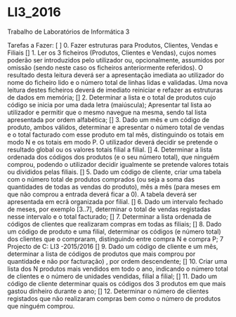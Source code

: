 # LI3_2016

Trabalho de Laboratórios de Informática 3


Tarefas a Fazer: 
[ ] 0. Fazer estruturas para Produtos, Clientes, Vendas e Filiais 
[] 1. Ler os 3 ficheiros (Produtos, Clientes e Vendas), cujos nomes poderão ser
introduzidos pelo utilizador ou, opcionalmente, assumidos por omissão (sendo
neste caso os ficheiros anteriormente referidos). O resultado desta leitura
deverá ser a apresentação imediata ao utilizador do nome do ficheiro lido e o
número total de linhas lidas e validadas. Uma nova leitura destes ficheiros
deverá de imediato reiniciar e refazer as estruturas de dados em memória;
[] 2. Determinar a lista e o total de produtos cujo código se inicia por uma dada letra
(maiúscula); Apresentar tal lista ao utilizador e permitir que o mesmo navegue
na mesma, sendo tal lista apresentada por ordem alfabética;
[] 3. Dado um mês e um código de produto, ambos válidos, determinar e apresentar
o número total de vendas e o total facturado com esse produto em tal mês,
distinguindo os totais em modo N e os totais em modo P. O utilizador deverá
decidir se pretende o resultado global ou os valores totais filial a filial.
[] 4. Determinar a lista ordenada dos códigos dos produtos (e o seu número total),
que ninguém comprou, podendo o utilizador decidir igualmente se pretende
valores totais ou divididos pelas filiais.
[] 5. Dado um código de cliente, criar uma tabela com o número total de produtos
comprados (ou seja a soma das quantidades de todas as vendas do produto),
mês a mês (para meses em que não comprou a entrada deverá ficar a 0). A
tabela deverá ser apresentada em ecrã organizada por filial.
[] 6. Dado um intervalo fechado de meses, por exemplo [3..7], determinar o total de
vendas registadas nesse intervalo e o total facturado;
[] 7. Determinar a lista ordenada de códigos de clientes que realizaram compras em
todas as filiais;
[] 8. Dado um código de produto e uma filial, determinar os códigos (e número total)
dos clientes que o compraram, distinguindo entre compra N e compra P;
7 Projecto de C: LI3 -2015/2016
[] 9. Dado um código de cliente e um mês, determinar a lista de códigos de
produtos que mais comprou por quantidade e não por facturação) , por ordem
descendente;
[] 10. Criar uma lista dos N produtos mais vendidos em todo o ano, indicando o
número total de clientes e o número de unidades vendidas, filial a filial;
[] 11. Dado um código de cliente determinar quais os códigos dos 3 produtos em que
mais gastou dinheiro durante o ano;
[] 12. Determinar o número de clientes registados que não realizaram compras bem
como o número de produtos que ninguém comprou.
